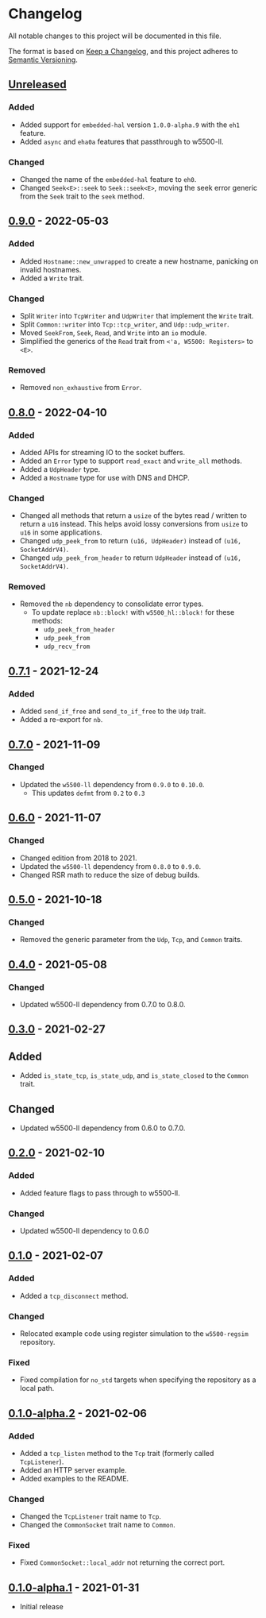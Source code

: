 # Changelog
All notable changes to this project will be documented in this file.

The format is based on [Keep a Changelog](https://keepachangelog.com/en/1.0.0/),
and this project adheres to [Semantic Versioning](https://semver.org/spec/v2.0.0.html).

## [Unreleased]
### Added
- Added support for `embedded-hal` version `1.0.0-alpha.9` with the `eh1` feature.
- Added `async` and `eha0a` features that passthrough to w5500-ll.

### Changed
- Changed the name of the `embedded-hal` feature to `eh0`.
- Changed `Seek<E>::seek` to `Seek::seek<E>`, moving the seek error generic from the `Seek` trait to the `seek` method.

## [0.9.0] - 2022-05-03
### Added
- Added `Hostname::new_unwrapped` to create a new hostname, panicking on invalid hostnames.
- Added a `Write` trait.

### Changed
- Split `Writer` into `TcpWriter` and `UdpWriter` that implement the `Write` trait.
- Split `Common::writer` into `Tcp::tcp_writer`, and `Udp::udp_writer`.
- Moved `SeekFrom`, `Seek`, `Read`, and `Write` into an `io` module.
- Simplified the generics of the `Read` trait from `<'a, W5500: Registers>` to `<E>`.

### Removed
- Removed `non_exhaustive` from `Error`.

## [0.8.0] - 2022-04-10
### Added
- Added APIs for streaming IO to the socket buffers.
- Added an `Error` type to support `read_exact` and `write_all` methods.
- Added a `UdpHeader` type.
- Added a `Hostname` type for use with DNS and DHCP.

### Changed
- Changed all methods that return a `usize` of the bytes read / written to return a `u16` instead.  This helps avoid lossy conversions from `usize` to `u16` in some applications.
- Changed `udp_peek_from` to return `(u16, UdpHeader)` instead of `(u16, SocketAddrV4)`.
- Changed `udp_peek_from_header` to return `UdpHeader` instead of `(u16, SocketAddrV4)`.

### Removed
- Removed the `nb` dependency to consolidate error types.
  - To update replace `nb::block!` with `w5500_hl::block!` for these methods:
    - `udp_peek_from_header`
    - `udp_peek_from`
    - `udp_recv_from`

## [0.7.1] - 2021-12-24
### Added
- Added `send_if_free` and `send_to_if_free` to the `Udp` trait.
- Added a re-export for `nb`.

## [0.7.0] - 2021-11-09
### Changed
- Updated the `w5500-ll` dependency from `0.9.0` to `0.10.0`.
  - This updates `defmt` from `0.2` to `0.3`

## [0.6.0] - 2021-11-07
### Changed
- Changed edition from 2018 to 2021.
- Updated the `w5500-ll` dependency from `0.8.0` to `0.9.0`.
- Changed RSR math to reduce the size of debug builds.

## [0.5.0] - 2021-10-18
### Changed
- Removed the generic parameter from the `Udp`, `Tcp`, and `Common` traits.

## [0.4.0] - 2021-05-08
### Changed
- Updated w5500-ll dependency from 0.7.0 to 0.8.0.

## [0.3.0] - 2021-02-27
## Added
- Added `is_state_tcp`, `is_state_udp`, and `is_state_closed` to the `Common` trait.

## Changed
- Updated w5500-ll dependency from 0.6.0 to 0.7.0.

## [0.2.0] - 2021-02-10
### Added
- Added feature flags to pass through to w5500-ll.

### Changed
- Updated w5500-ll dependency to 0.6.0

## [0.1.0] - 2021-02-07
### Added
- Added a `tcp_disconnect` method.

### Changed
- Relocated example code using register simulation to the `w5500-regsim` repository.

### Fixed
- Fixed compilation for `no_std` targets when specifying the repository as a local path.

## [0.1.0-alpha.2] - 2021-02-06
### Added
- Added a `tcp_listen` method to the `Tcp` trait (formerly called `TcpListener`).
- Added an HTTP server example.
- Added examples to the README.

### Changed
- Changed the `TcpListener` trait name to `Tcp`.
- Changed the `CommonSocket` trait name to `Common`.

### Fixed
- Fixed `CommonSocket::local_addr` not returning the correct port.

## [0.1.0-alpha.1] - 2021-01-31
- Initial release

[Unreleased]: https://github.com/newAM/w5500-rs/compare/hl%2Fv0.9.0...HEAD
[0.9.0]: https://github.com/newAM/w5500-rs/compare/hl%2Fv0.8.0...hl%2Fv0.9.0
[0.8.0]: https://github.com/newAM/w5500-rs/compare/hl%2Fv0.7.1...hl%2Fv0.8.0
[0.7.1]: https://github.com/newAM/w5500-rs/compare/hl%2Fv0.7.0...hl%2Fv0.7.1
[0.7.0]: https://github.com/newAM/w5500-rs/compare/hl%2Fv0.6.0...hl%2Fv0.7.0
[0.6.0]: https://github.com/newAM/w5500-rs/compare/hl%2Fv0.5.0...hl%2Fv0.6.0
[0.5.0]: https://github.com/newAM/w5500-rs/compare/hl%2Fv0.4.0...hl%2Fv0.5.0
[0.4.0]: https://github.com/newAM/w5500-rs/compare/hl%2Fv0.3.0...hl%2Fv0.4.0
[0.3.0]: https://github.com/newAM/w5500-rs/compare/hl%2Fv0.2.0...hl%2Fv0.3.0
[0.2.0]: https://github.com/newAM/w5500-rs/compare/hl%2Fv0.1.0...hl%2Fv0.2.0
[0.1.0]: https://github.com/newAM/w5500-rs/compare/hl%2Fv0.1.0-alpha.2...hl%2Fv0.1.0
[0.1.0-alpha.2]: https://github.com/newAM/w5500-rs/compare/hl%2Fv0.1.0-alpha.1...hl%2Fv0.1.0-alpha.2
[0.1.0-alpha.1]: https://github.com/newAM/w5500-rs/releases/tag/hl%2Fv0.1.0-alpha.1

